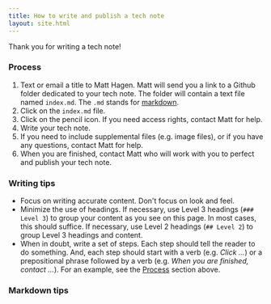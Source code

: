 ```yaml
---
title: How to write and publish a tech note
layout: site.html
---
```


Thank you for writing a tech note!

### Process

1. Text or email a title to Matt Hagen. Matt will send you a link to a Github folder dedicated to your tech note. The folder will contain a text file named `index.md`. The `.md` stands for [markdown](https://guides.github.com/features/mastering-markdown). 
1. Click on the `index.md` file.
1. Click on the pencil icon. If you need access rights, contact Matt for help.
1. Write your tech note. 
1. If you need to include supplemental files (e.g. image files), or if you have any questions, contact Matt for help.
1. When you are finished, contact Matt who will work with you to perfect and publish your tech note. 

### Writing tips

* Focus on writing accurate content. Don't focus on look and feel.
* Minimize the use of headings. If necessary, use Level 3 headings (`### Level 3`) to group your content as you see on this page. In most cases, this should suffice. If necessary, use Level 2 headings (`## Level 2`) to group Level 3 headings and content.
* When in doubt, write a set of steps. Each step should tell the reader to do something. And, each step should start with a verb (e.g. *Click ...*) or a prepositional phrase followed by a verb (e.g. *When you are finished, contact ...*). For an example, see the [Process](#process) section above.

### Markdown tips


